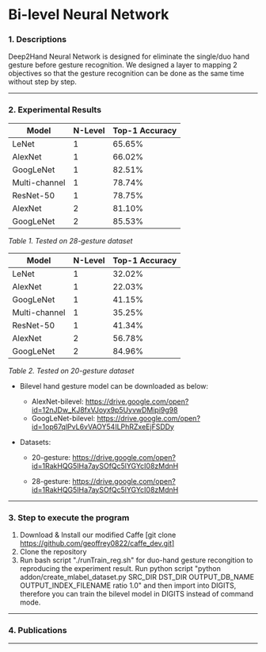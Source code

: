 # Bi-level Neural Network

### 1. Descriptions
Deep2Hand Neural Network is designed for eliminate the single/duo hand gesture before gesture recognition. We designed a layer to mapping 2 objectives so that the gesture recognition can be done as the same time without step by step.
___


### 2. Experimental Results

| Model         | N-Level | Top-1 Accuracy |
|---------------|---------|----------------|
| LeNet         | 1       | 65.65%         |
| AlexNet       | 1       | 66.02%         |
| GoogLeNet     | 1       | 82.51%         |
| Multi-channel | 1       | 78.74%         |
| ResNet-50     | 1       | 78.75%         |
| AlexNet       | 2       | 81.10%         |
| GoogLeNet     | 2       | 85.53%         |

*Table 1. Tested on 28-gesture dataset*

| Model         | N-Level | Top-1 Accuracy |
|---------------|---------|----------------|
| LeNet         | 1       | 32.02%         |
| AlexNet       | 1       | 22.03%         |
| GoogLeNet     | 1       | 41.15%         |
| Multi-channel | 1       | 35.25%         |
| ResNet-50     | 1       | 41.34%         |
| AlexNet       | 2       | 56.78%         |
| GoogLeNet     | 2       | 84.96%         |

*Table 2. Tested on 20-gesture dataset*

- Bilevel hand gesture model can be downloaded as below:

    - AlexNet-bilevel: https://drive.google.com/open?id=12nJDw_KJ8fxVJoyx9p5UyvwDMipi9g98
    - GoogLeNet-bilevel: https://drive.google.com/open?id=1op67qlPvL6vVAOY54ILPhRZxeEjFSDDy

- Datasets:
    - 20-gesture: https://drive.google.com/open?id=1RakHQG5IHa7aySOfQc5lYGYcI08zMdnH

    - 28-gesture:
    https://drive.google.com/open?id=1RakHQG5IHa7aySOfQc5lYGYcI08zMdnH

___

### 3. Step to execute the program
1. Download & Install our modified Caffe [git clone https://github.com/geoffrey0822/caffe_dev.git]
2. Clone the repository
3. Run bash script "./runTrain_reg.sh" for duo-hand gesture recongition to reproducing the experiment result. Run python script "python addon/create_mlabel_dataset.py SRC_DIR DST_DIR OUTPUT_DB_NAME OUTPUT_INDEX_FILENAME ratio 1.0" and then import into DIGITS, therefore you can train the bilevel model in DIGITS instead of command mode.
___
### 4. Publications
___